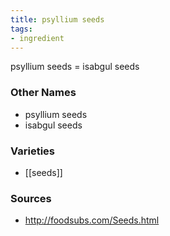```yaml
---
title: psyllium seeds
tags:
- ingredient
---
```

psyllium seeds = isabgul seeds

### Other Names

* psyllium seeds
* isabgul seeds

### Varieties

* [[seeds]]

### Sources
* http://foodsubs.com/Seeds.html
